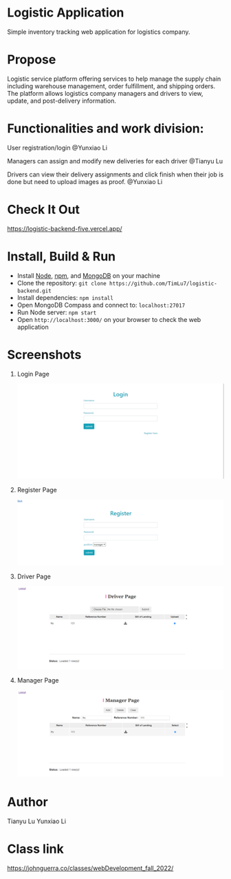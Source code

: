 # Logistic Application

Simple inventory tracking web application for logistics company.

# Propose

Logistic service platform offering services to help manage the supply chain including warehouse management, order fulfillment, and shipping orders. The platform allows logistics company managers and drivers to view, update, and post-delivery information.

# Functionalities and work division:

User registration/login @Yunxiao Li

Managers can assign and modify new deliveries for each driver @Tianyu Lu

Drivers can view their delivery assignments and click finish when their job is done but need to upload images as proof. @Yunxiao Li

# Check It Out

https://logistic-backend-five.vercel.app/

# Install, Build & Run

- Install [Node](https://nodejs.org), [npm](https://www.npmjs.com), and [MongoDB](https://www.mongodb.com/) on your machine
- Clone the repository: `git clone https://github.com/TimLu7/logistic-backend.git`
- Install dependencies: `npm install`
- Open MongoDB Compass and connect to: `localhost:27017`
- Run Node server: `npm start`
- Open `http://localhost:3000/` on your browser to check the web application

# Screenshots

1. Login Page

   ![screen shot1](screenshots/login.PNG)

2. Register Page

   ![screen shot1](screenshots/register.PNG)

3. Driver Page

   ![screen shot1](screenshots/driver.PNG)

4. Manager Page

   ![screen shot1](screenshots/Manager.PNG)

# Author

Tianyu Lu
Yunxiao Li

# Class link

https://johnguerra.co/classes/webDevelopment_fall_2022/
